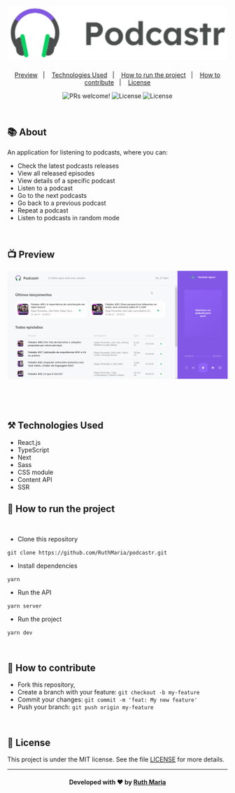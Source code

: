 <h1 align="center">
  <a href="https://github.com/csorlandi/nodejs-concepts">
    <img alt="Logo moveit" src="./public/logo.svg" width="500px" />
  </a>
</h1>

<p align="center">
  <a href="#execution">Preview</a>&nbsp;&nbsp;&nbsp;|&nbsp;&nbsp;&nbsp;
  <a href="#technologies">Technologies Used</a>&nbsp;&nbsp;&nbsp;|&nbsp;&nbsp;&nbsp;
  <a href="#run">How to run the project</a>&nbsp;&nbsp;&nbsp;|&nbsp;&nbsp;&nbsp;
  <a href="#contribute">How to contribute</a>&nbsp;&nbsp;&nbsp;|&nbsp;&nbsp;&nbsp;
  <a href="#license">License</a>
</p>

<p align="center">
 <img src="https://img.shields.io/static/v1?label=PRs&message=welcome&color=#5965e0&labelColor=000000" alt="PRs welcome!" />

  <img alt="License" src="https://img.shields.io/badge/Made%20by-Ruth%20Maria-f">

  <img alt="License" src="https://img.shields.io/static/v1?label=license&message=MIT&color=#5965e0&labelColor=000000">
</p>

<br>

## :books: About

An application for listening to podcasts, where you can:

- Check the latest podcasts releases
- View all released episodes
- View details of a specific podcast
- Listen to a podcast
- Go to the next podcasts
- Go back to a previous podcast
- Repeat a podcast
- Listen to podcasts in random mode

<a id="execution"></a><br>

## :tv: Preview

![video](./public/video.gif)

<br>

<a id="technologies"></a><br>

## ⚒️ Technologies Used

- React.js
- TypeScript
- Next
- Sass
- CSS module
- Content API
- SSR
  <a id="run"></a><br>

## 🚀 How to run the project

<br>

- Clone this repository

```
git clone https://github.com/RuthMaria/podcastr.git
```

- Install dependencies

```
yarn
```

- Run the API

```
yarn server
```

- Run the project

```
yarn dev
```

<br>

## 🎯 How to contribute

- Fork this repository,
- Create a branch with your feature: `git checkout -b my-feature`
- Commit your changes: `git commit -m 'feat: My new feature'`
- Push your branch: `git push origin my-feature`

<a id="license"></a><br>

## :memo: License

This project is under the MIT license. See the file [LICENSE](LICENSE) for more details.

---

<h4 align="center">
    Developed with ❤️ by <a href="https://www.linkedin.com/in/ruth-maria-9b256071/" target="_blank">Ruth Maria</a>
</h4>

